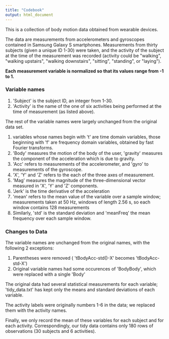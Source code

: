 ```yaml
---
title: "Codebook"
output: html_document
---
```


This is a collection of body motion data obtained from wearable devices.

The data are measurements from accelerometers and gyroscopes contained in Samsung Galaxy S smartphones. Measurements from thirty subjects (given a unique ID 1-30) were taken, and the activity of the subject at the time of the measurement was recorded (activity could be "walking", "walking upstairs", "walking downstairs", "sitting", "standing", or "laying").


 **Each measurement variable is normalized so that its values range from -1 to 1.**
 
### Variable names
 
1. 'Subject' is the subject ID, an integer from 1-30.
2. 'Activity' is the name of the one of six activities being performed at the time of measurement (as listed above).

The rest of the variable names were largely unchanged from the original data set.

1. variables whose names begin with 't' are time domain variables, those beginning with 'f' are frequency domain variables, obtained by fast Fourier transforms.
2. 'Body' measures the motion of the body of the user, 'gravity' measures the component of the acceleration which is due to gravity.
3. 'Acc' refers to measurements of the accelerometer, and 'gyro' to measurements of the gyroscope.
4. 'X', 'Y' and 'Z' refers to the each of the three axes of measurement.
5. 'Mag' measures the magnitude of the three-dimensional vector measured in 'X', 'Y' and 'Z' components.
6. 'Jerk' is the time derivative of the acceleration
7. 'mean' refers to the mean value of the variable over a sample window; measurements taken at 50 Hz, windows of length 2.56 s, so each window contains 128 measurements
8. Similarly, 'std' is the standard deviation and 'meanFreq' the mean frequency over each sample window.

### Changes to Data

The variable names are unchanged from the original names, with the following 2 exceptions:

1. Parentheses were removed ( 'tBodyAcc-std()-X' becomes 'tBodyAcc-std-X')
2. Original variable names had some occurences of 'BodyBody', which were replaced with a single 'Body'

The original data had several statistical measurements for each variable; 'tidy_data.txt' has kept only the means and standard deviations of each variable.

The activity labels were originally numbers 1-6 in the data; we replaced them with the activity names.

Finally, we only record the mean of these variables for each subject and for each activity. Correspondingly, our tidy data contains only 180 rows of observations (30 subjects and 6 activities).
 

